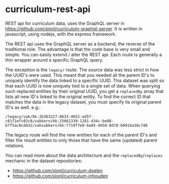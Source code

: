 # curriculum-rest-api
REST api for curriculum data, uses the GraphQL server in https://github.com/slonl/curriculum-graphql-server. It is written in javascript, using nodejs, with the express framework.

The REST api uses the GraphQL server as a backend, the reverse of the traditional role. The advantage is that the code base is very small and simple. You can easily extend / alter the REST api. Each route is generally a thin wrapper around a specific GraphQL query.

The exception is the `legacy/` route. The source data was less strict in how the UUID's were used. This meant that you needed all the parent ID's to uniquely identify the data linked to a specific UUID. This dataset was split so that each UUID is now uniquely tied to a single set of data. When querying such replaced entities by their original UUID, you get a `replacedBy` array that lists all new ID's linked to the original entity. To find the correct ID that matches the data in the legacy dataset, you must specify its original parent ID's as well. e.g.:

`/legacy/vak/bk:2b363227-8633-4652-ad57-c61f1efc02c8/vakkern/bk:25661339-1281-434c-be08-b7f5ac8cd432/vaksubkern/bk:f719f7e0-ba85-493d-8d78-b0910a38c7d8`

The legacy route will find the new entities for each of the parent ID's and filter the result entities to only those that have the same (updated) parent relations.

You can read more about the data architecture and the `replacedBy`/`replaces` mechanic in the dataset repositories:
- https://github.com/slonl/curriculum-doelen
- https://github.com/slonl/curriculum-inhouden
